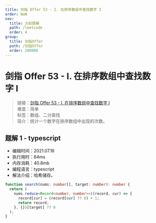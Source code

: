 ```yaml
---
title: 剑指 Offer 53 - I. 在排序数组中查找数字 I
order: NaN
nav:
  title: 力扣题解
  path: /leetcode
  order: 4
group:
  title: 剑指Offer
  path: /剑指Offer
  order: 200000
---
```


# 剑指 Offer 53 - I. 在排序数组中查找数字 I

> 链接：[剑指 Offer 53 - I. 在排序数组中查找数字 I](https://leetcode-cn.com/problems/zai-pai-xu-shu-zu-zhong-cha-zhao-shu-zi-lcof/)  
> 难度：简单  
> 标签：数组、二分查找  
> 简介：统计一个数字在排序数组中出现的次数。

## 题解 1 - typescript

- 编辑时间：2021.07.16
- 执行用时：84ms
- 内存消耗：40.8mb
- 编程语言：typescript
- 解法介绍：哈希储存。

```typescript
function search(nums: number[], target: number): number {
  return (
    nums.reduce<Record<number, number>>((record, cur) => {
      record[cur] = (record[cur] ?? 0) + 1;
      return record;
    }, {})[target] ?? 0
  );
}
```
